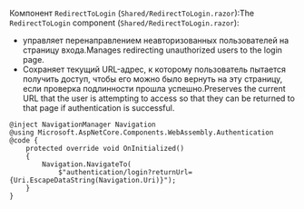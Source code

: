 <span data-ttu-id="9e834-101">Компонент `RedirectToLogin` (`Shared/RedirectToLogin.razor`):</span><span class="sxs-lookup"><span data-stu-id="9e834-101">The `RedirectToLogin` component (`Shared/RedirectToLogin.razor`):</span></span>

* <span data-ttu-id="9e834-102">управляет перенаправлением неавторизованных пользователей на страницу входа.</span><span class="sxs-lookup"><span data-stu-id="9e834-102">Manages redirecting unauthorized users to the login page.</span></span>
* <span data-ttu-id="9e834-103">Сохраняет текущий URL-адрес, к которому пользователь пытается получить доступ, чтобы его можно было вернуть на эту страницу, если проверка подлинности прошла успешно.</span><span class="sxs-lookup"><span data-stu-id="9e834-103">Preserves the current URL that the user is attempting to access so that they can be returned to that page if authentication is successful.</span></span>

```razor
@inject NavigationManager Navigation
@using Microsoft.AspNetCore.Components.WebAssembly.Authentication
@code {
    protected override void OnInitialized()
    {
        Navigation.NavigateTo(
            $"authentication/login?returnUrl={Uri.EscapeDataString(Navigation.Uri)}");
    }
}
```
